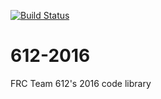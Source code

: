 [![Build Status](https://travis-ci.org/Chantilly612Code/612-2015.svg?branch=master)](https://travis-ci.org/Chantilly612Code/612-2015)
# 612-2016
FRC Team 612's 2016 code library
